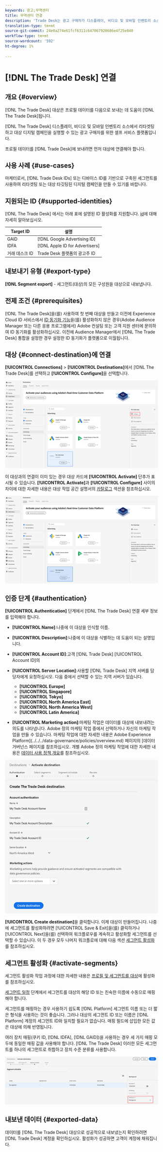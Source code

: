 ```yaml
---
keywords: 광고;무역센터
title: 무역센터 연결
description: 'Trade Desk는 광고 구매자가 디스플레이, 비디오 및 모바일 인벤토리 소스에서 타겟팅된 디지털 캠페인을 리타겟팅하고 실행할 수 있는 셀프 서비스 플랫폼입니다. '
translation-type: tm+mt
source-git-commit: 24e0a274e61fcf6311c647067920686e4f25e840
workflow-type: tm+mt
source-wordcount: '592'
ht-degree: 1%

---
```



# [!DNL The Trade Desk] 연결

## 개요 {#overview}

[!DNL The Trade Desk] 대상은 프로필 데이터를 다음으로 보내는 데 도움이  [!DNL The Trade Desk]됩니다.

[!DNL The Trade Desk] 디스플레이, 비디오 및 모바일 인벤토리 소스에서 리타겟팅하고 대상 디지털 캠페인을 실행할 수 있는 광고 구매자를 위한 셀프 서비스 플랫폼입니다.

프로필 데이터를 [!DNL Trade Desk]에 보내려면 먼저 대상에 연결해야 합니다.

## 사용 사례 {#use-cases}

마케터로서, [!DNL Trade Desk IDs] 또는 디바이스 ID를 기반으로 구축된 세그먼트를 사용하여 리타겟팅 또는 대상 타깃팅된 디지털 캠페인을 만들 수 있기를 바랍니다.

## 지원되는 ID {#supported-identities}

[!DNL The Trade Desk] 에서는 아래 표에 설명된 ID 활성화를 지원합니다. [id](/help/identity-service/namespaces.md)에 대해 자세히 알아보십시오.

| Target ID | 설명 |
|---|---|
| GAID | [!DNL Google Advertising ID] |
| IDFA | [!DNL Apple ID for Advertisers] |
| 거래 데스크 ID | Trade Desk 플랫폼의 광고주 ID |

## 내보내기 유형 {#export-type}

**[!DNL Segment export]** - 세그먼트(대상)의 모든 구성원을 대상으로 내보냅니다.

## 전제 조건 {#prerequisites}

[!DNL The Trade Desk]을(를) 사용하여 첫 번째 대상을 만들고 이전에 Experience Cloud ID 서비스에서 [ID 동기화 기능](https://experienceleague.adobe.com/docs/id-service/using/id-service-api/methods/idsync.html)을(를) 활성화하지 않은 경우(Adobe Audience Manager 또는 다른 응용 프로그램에서) Adobe 컨설팅 또는 고객 지원 센터에 문의하여 ID 동기화를 활성화하십시오. 이전에 Audience Manager에서 [!DNL The Trade Desk] 통합을 설정한 경우 설정한 ID 동기화가 플랫폼으로 이월됩니다.

## 대상 {#connect-destination}에 연결

**[!UICONTROL Connections]** > **[!UICONTROL Destinations]**&#x200B;에서 [!DNL The Trade Desk]를 선택하고 **[!UICONTROL Configure]**&#x200B;을 선택합니다.

![대상 거래 데스크 구성](../../assets/catalog/advertising/tradedesk/configure.png)

이 대상과의 연결이 이미 있는 경우 대상 카드에 **[!UICONTROL Activate]** 단추가 표시될 수 있습니다. **[!UICONTROL Activate]**&#x200B;과 **[!UICONTROL Configure]** 사이의 차이에 대한 자세한 내용은 대상 작업 공간 설명서의 [카탈로그](../../ui/destinations-workspace.md#catalog) 섹션을 참조하십시오.

![대상 거래 센터 활성화](../../assets/catalog/advertising/tradedesk/activate.png)

## 인증 단계 {#authentication}

**[!UICONTROL Authentication]** 단계에서 [!DNL The Trade Desk] 연결 세부 정보를 입력해야 합니다.

* **[!UICONTROL Name]**:나중에 이 대상을 인식할 이름.
* **[!UICONTROL Description]**:나중에 이 대상을 식별하는 데 도움이 되는 설명입니다.
* **[!UICONTROL Account ID]**:고객 [!DNL Trade Desk] [!UICONTROL Account ID]의
* **[!UICONTROL Server Location]**:사용할  [!DNL Trade Desk] 지역 서버를 담당자에게 요청하십시오. 다음 중에서 선택할 수 있는 지역 서버가 있습니다.

   * **[!UICONTROL Europe]**
   * **[!UICONTROL Singapore]**
   * **[!UICONTROL Tokyo]**
   * **[!UICONTROL North America East]**
   * **[!UICONTROL North America West]**
   * **[!UICONTROL Latin America]**

* **[!UICONTROL Marketing action]**:마케팅 작업은 데이터를 대상에 내보내려는 의도를 나타냅니다. Adobe 정의 마케팅 작업 중에서 선택하거나 자신의 마케팅 작업을 만들 수 있습니다. 마케팅 작업에 대한 자세한 내용은 Adobe Experience Platform](../../../data-governance/policies/overview.md) 페이지의 [데이터 거버넌스 페이지를 참조하십시오. 개별 Adobe 정의 마케팅 작업에 대한 자세한 내용은 [데이터 사용 정책 개요](../../../data-governance/policies/overview.md)를 참조하십시오.

![영업 데스크 인증 단계](../../assets/catalog/advertising/tradedesk/authenticate.png)

**[!UICONTROL Create destination]**&#x200B;을 클릭합니다. 이제 대상이 만들어집니다. 나중에 세그먼트를 활성화하려면 [!UICONTROL Save & Exit]을(를) 클릭하거나 [!UICONTROL Next]을(를) 선택하여 워크플로우를 계속하고 활성화할 세그먼트를 선택할 수 있습니다. 이 두 경우 모두 나머지 워크플로에 대해 다음 섹션 [세그먼트 활성화](#activate-segments)를 참조하십시오.

## 세그먼트 활성화 {#activate-segments}

세그먼트 활성화 작업 과정에 대한 자세한 내용은 [프로필 및 세그먼트를 대상](../../ui/activate-destinations.md#select-attributes)에 활성화를 참조하십시오.

[세그먼트 일정](../../ui/activate-destinations.md#segment-schedule) 단계에서 세그먼트를 대상의 해당 ID 또는 친숙한 이름에 수동으로 매핑해야 합니다.

세그먼트를 매핑하는 경우 사용하기 쉽도록 [!DNL Platform] 세그먼트 이름 또는 더 짧은 형식을 사용하는 것이 좋습니다. 그러나 대상의 세그먼트 ID 또는 이름은 [!DNL Platform] 계정의 세그먼트 ID와 일치할 필요가 없습니다. 매핑 필드에 삽입한 모든 값은 대상에 의해 반영됩니다.

여러 장치 매핑(쿠키 ID, [!DNL IDFA], [!DNL GAID])을 사용하는 경우 세 가지 매핑 모두에 동일한 매핑 값을 사용해야 합니다. [!DNL The Trade Desk] 이러한 모든 세그먼트를 하나의 세그먼트로 취합하고 장치 수준 분류를 사용합니다.

![세그먼트 매핑 ID](../../assets/common/segment-mapping-id.png)

## 내보낸 데이터 {#exported-data}

데이터를 [!DNL The Trade Desk] 대상으로 성공적으로 내보냈는지 확인하려면 [!DNL Trade Desk] 계정을 확인하십시오. 활성화가 성공하면 고객이 계정에 채워집니다.
